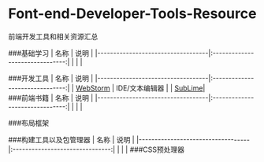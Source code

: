 # Font-end-Developer-Tools-Resource
前端开发工具和相关资源汇总

###基础学习
|             名称                  |                 说明            |
|-----------------------------------|:-------------------------------:|
|                                   |                                 |

###开发工具
|             名称                  |                 说明            |
|-----------------------------------|:-------------------------------:|
|   [WebStorm](http://www.jetbrains.com/webstorm/) |    IDE/文本编辑器   |
|   [SubLime](http://www.sublimetext.com/)|  
###前端书籍
|             名称                  |                 说明            |
|-----------------------------------|:-------------------------------:|
|                                   |                                 |

###布局框架

###构建工具以及包管理器
|             名称                  |                 说明            |
|-----------------------------------|:-------------------------------:|
|                                   |                                 |
###CSS预处理器
